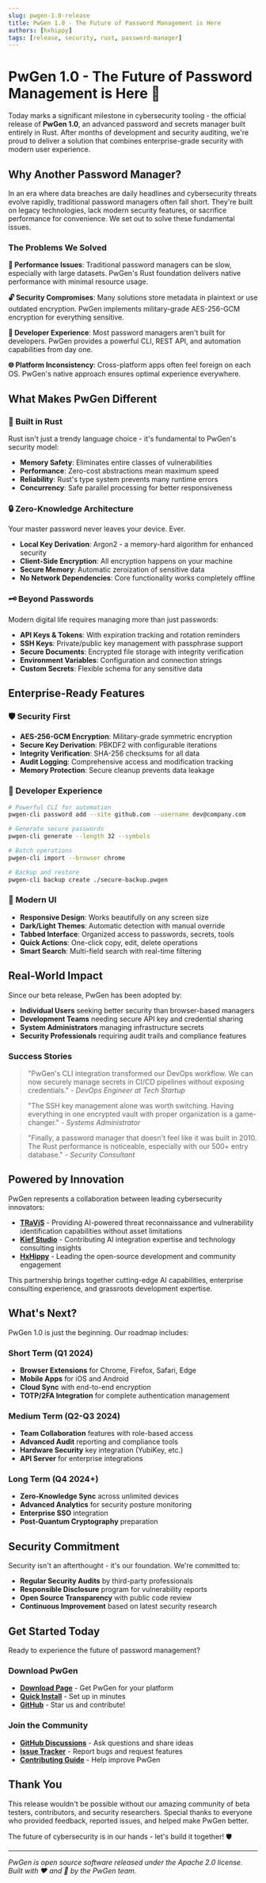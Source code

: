```yaml
---
slug: pwgen-1.0-release
title: PwGen 1.0 - The Future of Password Management is Here
authors: [hxhippy]
tags: [release, security, rust, password-manager]
---
```


# PwGen 1.0 - The Future of Password Management is Here 🚀

Today marks a significant milestone in cybersecurity tooling - the official release of **PwGen 1.0**, an advanced password and secrets manager built entirely in Rust. After months of development and security auditing, we're proud to deliver a solution that combines enterprise-grade security with modern user experience.

<!-- truncate -->

## Why Another Password Manager?

In an era where data breaches are daily headlines and cybersecurity threats evolve rapidly, traditional password managers often fall short. They're built on legacy technologies, lack modern security features, or sacrifice performance for convenience. We set out to solve these fundamental issues.

### The Problems We Solved

**🐌 Performance Issues**: Traditional password managers can be slow, especially with large datasets. PwGen's Rust foundation delivers native performance with minimal resource usage.

**🔓 Security Compromises**: Many solutions store metadata in plaintext or use outdated encryption. PwGen implements military-grade AES-256-GCM encryption for everything sensitive.

**🤝 Developer Experience**: Most password managers aren't built for developers. PwGen provides a powerful CLI, REST API, and automation capabilities from day one.

**🌐 Platform Inconsistency**: Cross-platform apps often feel foreign on each OS. PwGen's native approach ensures optimal experience everywhere.

## What Makes PwGen Different

### 🦀 Built in Rust

Rust isn't just a trendy language choice - it's fundamental to PwGen's security model:

- **Memory Safety**: Eliminates entire classes of vulnerabilities
- **Performance**: Zero-cost abstractions mean maximum speed
- **Reliability**: Rust's type system prevents many runtime errors
- **Concurrency**: Safe parallel processing for better responsiveness

### 🔒 Zero-Knowledge Architecture

Your master password never leaves your device. Ever.

- **Local Key Derivation**: Argon2 - a memory-hard algorithm for enhanced security
- **Client-Side Encryption**: All encryption happens on your machine
- **Secure Memory**: Automatic zeroization of sensitive data
- **No Network Dependencies**: Core functionality works completely offline

### 🗝️ Beyond Passwords

Modern digital life requires managing more than just passwords:

- **API Keys & Tokens**: With expiration tracking and rotation reminders
- **SSH Keys**: Private/public key management with passphrase support
- **Secure Documents**: Encrypted file storage with integrity verification
- **Environment Variables**: Configuration and connection strings
- **Custom Secrets**: Flexible schema for any sensitive data

## Enterprise-Ready Features

### 🛡️ Security First

- **AES-256-GCM Encryption**: Military-grade symmetric encryption
- **Secure Key Derivation**: PBKDF2 with configurable iterations
- **Integrity Verification**: SHA-256 checksums for all data
- **Audit Logging**: Comprehensive access and modification tracking
- **Memory Protection**: Secure cleanup prevents data leakage

### 🚀 Developer Experience

```bash
# Powerful CLI for automation
pwgen-cli password add --site github.com --username dev@company.com

# Generate secure passwords
pwgen-cli generate --length 32 --symbols

# Batch operations
pwgen-cli import --browser chrome

# Backup and restore
pwgen-cli backup create ./secure-backup.pwgen
```

### 🎨 Modern UI

- **Responsive Design**: Works beautifully on any screen size
- **Dark/Light Themes**: Automatic detection with manual override
- **Tabbed Interface**: Organized access to passwords, secrets, tools
- **Quick Actions**: One-click copy, edit, delete operations
- **Smart Search**: Multi-field search with real-time filtering

## Real-World Impact

Since our beta release, PwGen has been adopted by:

- **Individual Users** seeking better security than browser-based managers
- **Development Teams** needing secure API key and credential sharing
- **System Administrators** managing infrastructure secrets
- **Security Professionals** requiring audit trails and compliance features

### Success Stories

> "PwGen's CLI integration transformed our DevOps workflow. We can now securely manage secrets in CI/CD pipelines without exposing credentials." - *DevOps Engineer at Tech Startup*

> "The SSH key management alone was worth switching. Having everything in one encrypted vault with proper organization is a game-changer." - *Systems Administrator*

> "Finally, a password manager that doesn't feel like it was built in 2010. The Rust performance is noticeable, especially with our 500+ entry database." - *Security Consultant*

## Powered by Innovation

PwGen represents a collaboration between leading cybersecurity innovators:

- **[TRaViS](https://travisasm.com)** - Providing AI-powered threat reconnaissance and vulnerability identification capabilities without asset limitations
- **[Kief Studio](https://kief.studio)** - Contributing AI integration expertise and technology consulting insights
- **[HxHippy](https://hxhippy.com)** - Leading the open-source development and community engagement

This partnership brings together cutting-edge AI capabilities, enterprise consulting experience, and grassroots development expertise.

## What's Next?

PwGen 1.0 is just the beginning. Our roadmap includes:

### Short Term (Q1 2024)
- **Browser Extensions** for Chrome, Firefox, Safari, Edge
- **Mobile Apps** for iOS and Android  
- **Cloud Sync** with end-to-end encryption
- **TOTP/2FA Integration** for complete authentication management

### Medium Term (Q2-Q3 2024)
- **Team Collaboration** features with role-based access
- **Advanced Audit** reporting and compliance tools
- **Hardware Security** key integration (YubiKey, etc.)
- **API Server** for enterprise integrations

### Long Term (Q4 2024+)
- **Zero-Knowledge Sync** across unlimited devices
- **Advanced Analytics** for security posture monitoring
- **Enterprise SSO** integration
- **Post-Quantum Cryptography** preparation

## Security Commitment

Security isn't an afterthought - it's our foundation. We're committed to:

- **Regular Security Audits** by third-party professionals
- **Responsible Disclosure** program for vulnerability reports
- **Open Source Transparency** with public code review
- **Continuous Improvement** based on latest security research

## Get Started Today

Ready to experience the future of password management?

### Download PwGen

- **[Download Page](https://pwgenrust.dev/download)** - Get PwGen for your platform
- **[Quick Install](https://pwgenrust.dev/docs/getting-started)** - Set up in minutes
- **[GitHub](https://github.com/your-username/pwgen)** - Star us and contribute!

### Join the Community

- **[GitHub Discussions](https://github.com/your-username/pwgen/discussions)** - Ask questions and share ideas
- **[Issue Tracker](https://github.com/your-username/pwgen/issues)** - Report bugs and request features
- **[Contributing Guide](https://github.com/your-username/pwgen/blob/main/CONTRIBUTING.md)** - Help improve PwGen

## Thank You

This release wouldn't be possible without our amazing community of beta testers, contributors, and security researchers. Special thanks to everyone who provided feedback, reported issues, and helped make PwGen better.

The future of cybersecurity is in our hands - let's build it together! 🛡️

---

*PwGen is open source software released under the Apache 2.0 license. Built with ❤️ and 🦀 by the PwGen team.*